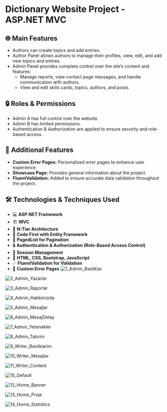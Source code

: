 # Dictionary Website Project - ASP.NET MVC

## 🌐 Main Features
- Authors can create topics and add entries.
- Author Panel allows authors to manage their profiles, view, edit, and add new topics and entries.
- Admin Panel provides complete control over the site’s content and features:
  - Manage reports, view contact page messages, and handle communication with authors.
  - View and edit skills cards, topics, authors, and posts.

## 🔒 Roles & Permissions
- Admin A has full control over the website.
- Admin B has limited permissions.
- Authentication & Authorization are applied to ensure security and role-based access.

## 🔧 Additional Features
- **Custom Error Pages:** Personalized error pages to enhance user experience.
- **Showcase Page:** Provides general information about the project.
- **FluentValidation:** Added to ensure accurate data validation throughout the project.

## 🛠️ Technologies & Techniques Used
- 💻 **ASP.NET Framework**
- 🏗️ **MVC**
- 🧩 **N-Tier Architecture**
- 📄 **Code First with Entity Framework**
- 📑 **PagedList for Pagination**
- 🔒 **Authentication & Authorization (Role-Based Access Control)**
- 💬 **Session Management**
- 🎨 **HTML, CSS, Bootstrap, JavaScript**
- ✅ **FluentValidation for Validation**
- 🚨 **Custom Error Pages**
![1_Admin_Basliklar](https://github.com/user-attachments/assets/e40a2960-4ada-4c26-90d5-eaea6a86fd58)

![2_Admin_Yazarlar](https://github.com/user-attachments/assets/f0cfcbfe-7c99-4371-8b39-5dc8b1e66a0e)

![3_Admin_Raporlar](https://github.com/user-attachments/assets/f097949c-52cf-4ce0-8a64-a581cfa67a65)

![4_Admin_Hakkimizda](https://github.com/user-attachments/assets/16c964d5-47fb-42ab-9d89-268233a926fb)

![5_Admin_Mesajlar](https://github.com/user-attachments/assets/da1704e2-e185-4037-b2d5-afdca831c51e)

![6_Admin_MesajDetay](https://github.com/user-attachments/assets/0774ef1b-1faf-4c6a-9510-9e3bb1d81820)

![7_Admin_Yetenekler](https://github.com/user-attachments/assets/6fea32cf-6bc2-4d74-92a9-da535c461cb2)

![8_Admin_Takvim](https://github.com/user-attachments/assets/3ae372b2-1356-44f2-8400-c98830b79dd8)

![9_Writer_Basliklarim](https://github.com/user-attachments/assets/9d70751b-4c4d-4408-86b8-5c804dfdddac)

![10_Writer_Mesajlar](https://github.com/user-attachments/assets/6b5739d8-5b69-4eed-9177-bb3f00901840)

![11_Writer_Content](https://github.com/user-attachments/assets/469ee4e7-8eb5-478b-8883-ea5ccc725db7)

![15_Default](https://github.com/user-attachments/assets/cdd7b60a-88a2-4e43-a0da-01793e83940b)

![12_Home_Banner](https://github.com/user-attachments/assets/74886b07-dfe7-4feb-9de8-efb21fa5f061)

![13_Home_Proje](https://github.com/user-attachments/assets/abd0b4ae-fd9d-4ca4-9808-5230d8084826)

![14_Home_Statistics](https://github.com/user-attachments/assets/1c82f9e5-b6eb-40be-93aa-19afe065bbae)
